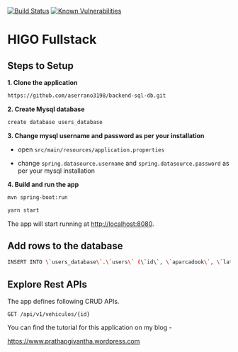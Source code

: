 [![Build Status](https://travis-ci.com/givanthak/spring-boot-rest-api-tutorial.svg?branch=master)](https://travis-ci.com/givanthak/spring-boot-rest-api-tutorial)
[![Known Vulnerabilities](https://snyk.io/test/github/givanthak/spring-boot-rest-api-tutorial/badge.svg)](https://snyk.io/test/github/givanthak/spring-boot-rest-api-tutorial)



# HIGO Fullstack

## Steps to Setup

**1. Clone the application**

```bash
https://github.com/aserrano3198/backend-sql-db.git
```

**2. Create Mysql database**
```bash
create database users_database
```

**3. Change mysql username and password as per your installation**

+ open `src/main/resources/application.properties`

+ change `spring.datasource.username` and `spring.datasource.password` as per your mysql installation

**4. Build and run the app**

```bash
mvn spring-boot:run

```


```bash
yarn start
```

The app will start running at <http://localhost:8080>.

## Add rows to the database

```bash
INSERT INTO \`users_database\`.\`users\` (\`id\`, \`aparcadook\`, \`latitud\`, \`libre\`, \`longitud\`, \`tipo\`) VALUES (\'2\', 1, \'1222\', 1, \'1222\', \'patinete\');
```

## Explore Rest APIs

The app defines following CRUD APIs.

    GET /api/v1/vehiculos/{id}

You can find the tutorial for this application on my blog -

<https://www.prathapgivantha.wordpress.com>

